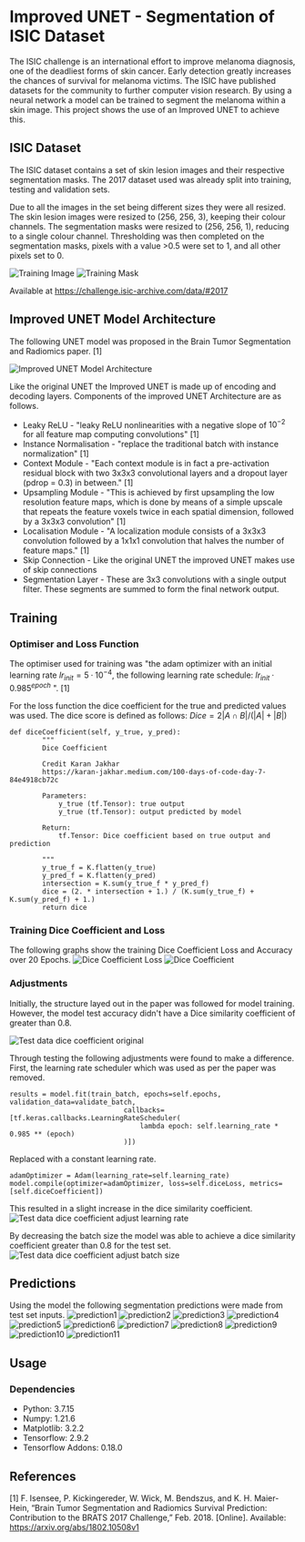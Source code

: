 # Improved UNET - Segmentation of ISIC Dataset
The ISIC challenge is an international effort to improve melanoma diagnosis, one of the deadliest forms of skin cancer. Early detection greatly increases the chances of survival for melanoma victims. The ISIC have published datasets for the community to further computer vision research.
By using a neural network a model can be trained to segment the melanoma within a skin image. This project shows the use of an Improved UNET to achieve this.

## ISIC Dataset
The ISIC dataset contains a set of skin lesion images and their respective segmentation masks. The 2017 dataset used was already split into training, testing and validation sets.

Due to all the images in the set being different sizes they were all resized. The skin lesion images were resized to (256, 256, 3), keeping their colour channels. The segmentation masks were resized to (256, 256, 1), reducing to a single colour channel. Thresholding was then completed on the segmentation masks, pixels with a value >0.5 were set to 1, and all other pixels set to 0.

![Training Image](https://github.com/ryanjohnson08/45307915/blob/topic-recognition/recognition/45307915/images/image.png)
![Training Mask](https://github.com/ryanjohnson08/45307915/blob/topic-recognition/recognition/45307915/images/mask.png)

Available at https://challenge.isic-archive.com/data/#2017

## Improved UNET Model Architecture

The following UNET model was proposed in the Brain Tumor Segmentation and Radiomics paper. [1]

![Improved UNET Model Architecture](https://github.com/ryanjohnson08/45307915/blob/topic-recognition/recognition/45307915/images/IUNET_Architecture.JPG)

Like the original UNET the Improved UNET is made up of encoding and decoding layers. Components of the improved UNET Architecture are as follows.

- Leaky ReLU - "leaky ReLU nonlinearities with a negative slope of $10^{−2}$ for all feature map computing convolutions" [1]
- Instance Normalisation - "replace the traditional batch with instance normalization" [1]
- Context Module - "Each context module is in fact a pre-activation residual block with two 3x3x3 convolutional layers and a dropout layer (pdrop = 0.3) in between." [1]
- Upsampling Module - "This is achieved by first upsampling the low resolution feature maps, which is done by means of a simple upscale that repeats the feature voxels twice in each spatial dimension, followed by a 3x3x3 convolution" [1]
- Localisation Module - "A localization module consists of a 3x3x3 convolution followed by a 1x1x1 convolution that halves the number of feature maps." [1]
- Skip Connection - Like the original UNET the improved UNET makes use of skip connections
- Segmentation Layer - These are 3x3 convolutions with a single output filter. These segments are summed to form the final network output.

## Training

### Optimiser and Loss Function
The optimiser used for training was "the adam optimizer with an initial learning rate $lr_{init} = 5 · 10^{−4}$, the following learning rate schedule: $lr_{init} · 0.985^{epoch}$ ". [1]

For the loss function the dice coefficient for the true and predicted values was used. The dice score is defined as follows:
$Dice = 2 |A∩B| / (|A|+|B|)$

```
def diceCoefficient(self, y_true, y_pred):
        """
        Dice Coefficient

        Credit Karan Jakhar
        https://karan-jakhar.medium.com/100-days-of-code-day-7-84e4918cb72c

        Parameters:
            y_true (tf.Tensor): true output
            y_true (tf.Tensor): output predicted by model

        Return:
            tf.Tensor: Dice coefficient based on true output and prediction

        """
        y_true_f = K.flatten(y_true)
        y_pred_f = K.flatten(y_pred)
        intersection = K.sum(y_true_f * y_pred_f)
        dice = (2. * intersection + 1.) / (K.sum(y_true_f) + K.sum(y_pred_f) + 1.)
        return dice
```

### Training Dice Coefficient and Loss
The following graphs show the training Dice Coefficient Loss and Accuracy over 20 Epochs.
![Dice Coefficient Loss](https://github.com/ryanjohnson08/45307915/blob/topic-recognition/recognition/45307915/images/diceCoefficientLoss.png)
![Dice Coefficient](https://github.com/ryanjohnson08/45307915/blob/topic-recognition/recognition/45307915/images/diceCoefficient.png)

### Adjustments
Initially, the structure layed out in the paper was followed for model training. However, the model test accuracy didn't have a Dice similarity coefficient of greater than 0.8.

![Test data dice coefficient original](https://github.com/ryanjohnson08/45307915/blob/topic-recognition/recognition/45307915/images/TestDataDiceCoefficientOriginal.JPG)

Through testing the following adjustments were found to make a difference.
First, the learning rate scheduler which was used as per the paper was removed.
```
results = model.fit(train_batch, epochs=self.epochs, validation_data=validate_batch,
                            callbacks=[tf.keras.callbacks.LearningRateScheduler(
                                lambda epoch: self.learning_rate * 0.985 ** (epoch)
                            )])
```
Replaced with a constant learning rate.
```
adamOptimizer = Adam(learning_rate=self.learning_rate)
model.compile(optimizer=adamOptimizer, loss=self.diceLoss, metrics=[self.diceCoefficient])
```
This resulted in a slight increase in the dice similarity coefficient.
![Test data dice coefficient adjust learning rate](https://github.com/ryanjohnson08/45307915/blob/topic-recognition/recognition/45307915/images/TestDataDiceCoefficientLearningRate.JPG)

By decreasing the batch size the model was able to achieve a dice similarity coefficient greater than 0.8 for the test set.
![Test data dice coefficient adjust batch size](https://github.com/ryanjohnson08/45307915/blob/topic-recognition/recognition/45307915/images/TestDataDiceCoefficientDecreaseBatchSize.JPG)

## Predictions
Using the model the following segmentation predictions were made from test set inputs.
![prediction1](https://github.com/ryanjohnson08/45307915/blob/topic-recognition/recognition/45307915/images/p1.png)
![prediction2](https://github.com/ryanjohnson08/45307915/blob/topic-recognition/recognition/45307915/images/p2.png)
![prediction3](https://github.com/ryanjohnson08/45307915/blob/topic-recognition/recognition/45307915/images/p3.png)
![prediction4](https://github.com/ryanjohnson08/45307915/blob/topic-recognition/recognition/45307915/images/p4.png)
![prediction5](https://github.com/ryanjohnson08/45307915/blob/topic-recognition/recognition/45307915/images/p5.png)
![prediction6](https://github.com/ryanjohnson08/45307915/blob/topic-recognition/recognition/45307915/images/p6.png)
![prediction7](https://github.com/ryanjohnson08/45307915/blob/topic-recognition/recognition/45307915/images/p7.png)
![prediction8](https://github.com/ryanjohnson08/45307915/blob/topic-recognition/recognition/45307915/images/p8.png)
![prediction9](https://github.com/ryanjohnson08/45307915/blob/topic-recognition/recognition/45307915/images/p9.png)
![prediction10](https://github.com/ryanjohnson08/45307915/blob/topic-recognition/recognition/45307915/images/p10.png)
![prediction11](https://github.com/ryanjohnson08/45307915/blob/topic-recognition/recognition/45307915/images/p11.png)

## Usage

### Dependencies
- Python: 3.7.15
- Numpy: 1.21.6
- Matplotlib: 3.2.2
- Tensorflow: 2.9.2
- Tensorflow Addons: 0.18.0

## References
[1] F. Isensee, P. Kickingereder, W. Wick, M. Bendszus, and K. H. Maier-Hein, “Brain Tumor Segmentation and Radiomics Survival Prediction: Contribution to the BRATS 2017 Challenge,” Feb. 2018. [Online]. Available: https://arxiv.org/abs/1802.10508v1
